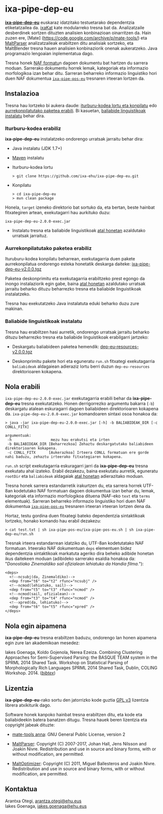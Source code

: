# ixa-pipe-dep-eu

[**ixa-pipe-dep-eu**](http://ixa2.si.ehu.es/ixakat/ixa-pipe-dep-eu.php)
euskaraz idatzitako testuetarako dependentzia etiketatzailea
da. [ixaKat](http://ixa2.si.ehu.es/ixakat/index.php) kate modularreko
tresna bat da. Analizatzaile desberdinek sortzen dituzten analisien
konbinazioan oinarritzen da. Hain zuzen ere, [Mate]
(https://code.google.com/archive/p/mate-tools/) eta
[MaltParser](http://maltparser.org/) analizatzaileak erabiltzen ditu
analisiak sortzeko, eta MaltBlender tresna hauen analisien
konbinaziorik onenak aukeratzeko. Java programazio lengoaian
inplementatua dago.

Tresna honek [NAF formatu](http://wordpress.let.vupr.nl/naf/)n dagoen
dokumentu bat hartzen du sarrera moduan. Sarrerako dokumentu horrek
lemak, kategoriak eta informazio morfologikoa izan behar
ditu. Sarreran beharreko informazio linguistiko hori duen NAF
dokumentua
[`ixa-pipe-pos-eu`](http://ixa2.si.ehu.es/ixakat/ixa-pipe-pos-eu.php)
tresnaren irteeran lortzen da.


## Instalazioa

Tresna hau lortzeko bi aukera daude: [iturburu-kodea lortu eta
konpilatu](#iturburu-kodea-erabiliz) edo [aurrekonpilatutako paketea
erabili](#aurrekonpilatutako-paketea-erabiliz). Bi kasuetan,
[baliabide linguistikoak
instalatu](#baliabide-linguistikoak-instalatu) behar dira.


### Iturburu-kodea erabiliz

**ixa-pipe-dep-eu** instalatzeko ondorengo urratsak jarraitu behar dira:

* Java instalatu (JDK 1.7+)

* [Maven](https://maven.apache.org/download.cgi) instalatu

* Iturburu-kodea lortu

      > git clone https://github.com/ixa-ehu/ixa-pipe-dep-eu.git

* Konpilatu

      > cd ixa-pipe-dep-eu
      > mvn clean package

Honela, `target` izeneko direktorio bat sortuko da, eta bertan, beste
hainbat fitxategiren artean, exekutagarri hau aurkituko duzu:

    ixa-pipe-dep-eu-2.0.0-exec.jar

* Instalatu tresna eta baliabide linguistikoak [atal
honetan](#baliabide-linguistikoak-instalatu) azaldutako urratsak
jarraituz.


### Aurrekonpilatutako paketea erabiliz

Ituruburu-kodea konpilatu beharrean, exekutagarria duen pakete
aurrekonpilatua ondorengo esteka honetatik deskarga daiteke:
[ixa-pipe-dep-eu-v2.0.0.tgz](http://ixa2.si.ehu.es/ixakat/downloads/ixa-pipe-dep-eu-v2.0.0.tgz)

Paketea deskonprimitu eta exekutagarria erabiltzeko prest egongo da
inongo instalaziorik egin gabe, baina [atal
honetan](#baliabide-linguistikoak-instalatu) azaldutako urratsak
jarraitu beharko dituzu beharrezko tresna eta baliabide linguistikoak
instalatzeko.

Tresna hau exekutatzeko Java instalatuta eduki beharko duzu zure makinan.


### Baliabide linguistikoak instalatu

Tresna hau erabiltzen hasi aurretik, ondorengo urratsak jarraitu beharko
dituzu beharrezko tresna eta baliabide linguistikoak erabilgarri
jartzeko:

 - Deskargatu baliabideen paketea hemendik:
   [dep-eu-resources-v2.0.0.tgz](http://ixa2.si.ehu.es/ixakat/downloads/dep-eu-resources-v2.0.0.tgz)

 - Deskonprimitu pakete hori eta eguneratu `run.sh` fitxategi
   exekutagarria `baliabideak` aldagaiean adieraziz lortu berri duzun
   `dep-eu-resources` direktorioaren kokapena.


## Nola erabili

`ixa-pipe-dep-eu-2.0.0-exec.jar` exekutagarria erabili behar da
**ixa-pipe-dep-eu** tresna exekutatzeko. Honen derrigorrezko argumentu
bakarra (`-b`) deskargatu atalean eskuragarri dagoen baliabideen
direktorioaren kokapena da. `ixa-pipe-dep-eu-2.0.0-exec.jar` komandoaren
sintaxi osoa honakoa da:

    > java -jar ixa-pipe-dep-eu-2.0.0-exec.jar [-h] -b BALIABIDEAK_DIR [-c CONLL_FITX]

    argumentuak:
     -h                  mezu hau erakutsi eta irten
     -b BALIABIDEAK_DIR [Beharrezkoa] Zehaztu deskargatutako baliabideen direktorioaren kokapena.
     -c CONLL_FITX      [Aukerazkoa] Irteera CONLL formatuan ere gorde nahi baduzu, zehaztu irteerako fitxategiaren kokapena.

`run.sh` script exekutagarria eskuragarri jarri da **ixa-pipe-dep-eu**
tresna exekutatu ahal izateko. Erabil dezakezu, baina exekutatu
aurretik, eguneratu `rootDir` eta `baliabideak` aldagaiak [atal
honetan](#baliabide-linguistikoak-instalatu) adierazitako moduan.

Tresna honek sarrera estandarretik irakurtzen du, eta sarrera horrek
UTF-8an kodetutako NAF formatuan dagoen dokumentua izan behar du,
lemak, kategoriak eta informazio morfologikoa dituena (NAF-eko `text`
eta `terms` elementuak). Sarreran beharreko informazio linguistiko
hori duen NAF dokumentua
[`ixa-pipe-pos-eu`](http://ixa2.si.ehu.es/ixakat/ixa-pipe-pos-eu.php)
tresnaren irteeran irteeran lortzen dena da.

Hortaz, testu gordina duen fitxategi bateko dependentzia sintaktikoak
lortzeko, honako komando hau erabil dezakezu:

    > cat test.txt | sh ixa-pipe-pos-eu/ixa-pipe-pos-eu.sh | sh ixa-pipe-dep-eu/run.sh

Tresnak irteera estandarrean idatziko du, UTF-8an kodetutatako NAF
formatuan. Irteerako NAF dokumentuan `deps` elementuen bidez
dependentzia sintaktikoak markatuta ageriko dira beheko adibide
honetan ikus daitekeen moduan (adibideko sarrerako esaldia honakoa da:
"*Donostiako Zinemaldiko sail ofizialean lehiatuko da Handia filma.*"):

    <deps>
      <!--ncsubj(da, Zinemaldiko)-->
      <dep from="t6" to="t2" rfunc="ncsubj" />
      <!--ncmod(lehiatuko, sail)-->
      <dep from="t5" to="t3" rfunc="ncmod" />
      <!--ncmod(sail, ofizialean)-->
      <dep from="t3" to="t4" rfunc="ncmod" />
      <!--xpred(da, lehiatuko)-->
      <dep from="t6" to="t5" rfunc="xpred" />
    </deps>


## Nola egin aipamena

**ixa-pipe-dep-eu** tresna erabiltzen baduzu, ondorengo lan honen
aipamena egin zure lan akademikoan mesedez:

 Iakes Goenaga, Koldo Gojenola, Nerea Ezeiza. Combining Clustering
  Approaches for Semi-Supervised Parsing: the BASQUE TEAM system in
  the SPRML 2014 Shared Task. Workshop on Statistical Parsing of
  Morphologically Rich Languages SPRML 2014 Shared Task, Dublin,
  COLING
  Workshop. 2014. ([*bibtex*](http://ixa2.si.ehu.es/ixakat/bib/goenaga2014.bib))


## Lizentzia

**ixa-pipe-dep-eu**-rako sortu den jatorrizko kode guztia [GPL
v3](http://www.gnu.org/licenses/gpl-3.0.en.html) lizentzia librera
atxikiturik dago.

Software honek kanpoko hainbat tresna erabiltzen ditu, eta kode eta
baliabideekin batera banatzen ditugu. Tresna hauek beren lizentzia eta
copyright jabeak dituzte:

 - [mate-tools anna](http://code.google.com/p/mate-tools/): GNU
General Public License, version 2

 - [MaltParser](http://code.google.com/p/mate-tools/): Copyright (C)
   2007-2017, Johan Hall, Jens Nilsson and Joakin
   Nivre. Redistribution and use in source and binary forms, with or
   without modification, are permitted.

 - [MaltOptimizer](http://nil.fdi.ucm.es/maltoptimizer/index.html):
   Copyright (C) 2011, Miguel Ballesteros and Joakin
   Nivre. Redistribution and use in source and binary forms, with or
   without modification, are permitted.


## Kontaktua

Arantxa Otegi, arantza.otegi@ehu.eus  
Iakes Goenaga, iakes.goenaga@ehu.eus

